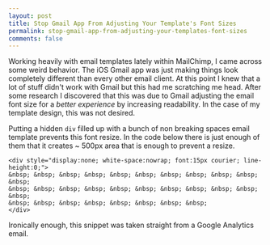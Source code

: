 ```yaml
---
layout: post
title: Stop Gmail App From Adjusting Your Template's Font Sizes
permalink: stop-gmail-app-from-adjusting-your-templates-font-sizes
comments: false
---
```


Working heavily with email templates lately within MailChimp, I came across some weird behavior. The iOS Gmail app was just making things look completely different than every other email client. At this point I knew that a lot of stuff didn't work with Gmail but this had me scratching me head. After some research I discovered that this was due to Gmail adjusting the email font size for a *better experience* by increasing readability. In the case of my template design, this was not desired.

Putting a hidden `div` filled up with a bunch of non breaking spaces email template prevents this font resize. In the code below there is just enough of them that it creates ~ 500px area that is enough to prevent a resize.

```
<div style="display:none; white-space:nowrap; font:15px courier; line-height:0;">
&nbsp; &nbsp; &nbsp; &nbsp; &nbsp; &nbsp; &nbsp; &nbsp; &nbsp; &nbsp; &nbsp;
&nbsp; &nbsp; &nbsp; &nbsp; &nbsp; &nbsp; &nbsp; &nbsp; &nbsp; &nbsp; &nbsp;
&nbsp; &nbsp; &nbsp; &nbsp; &nbsp; &nbsp; &nbsp; &nbsp;
</div>
```

Ironically enough, this snippet was taken straight from a Google Analytics email.